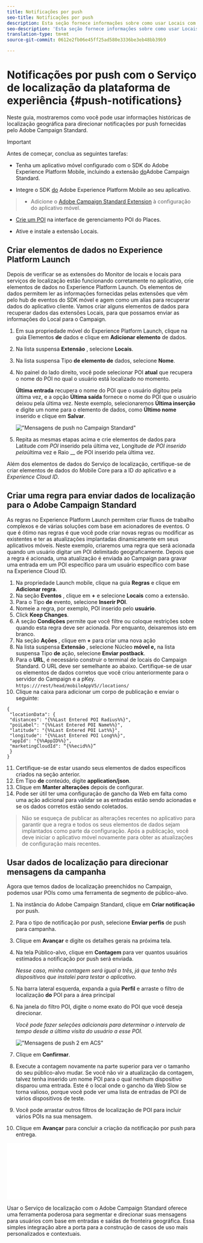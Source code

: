 ```yaml
---
title: Notificações por push
seo-title: Notificações por push
description: Esta seção fornece informações sobre como usar Locais com notificações por push no Campaign Standard.
seo-description: 'Esta seção fornece informações sobre como usar Locais com notificações por push no Campaign Standard. '
translation-type: tm+mt
source-git-commit: 0612e2fb06e45ff25ad580e3336be3eb48bb39b9

---
```



# Notificações por push com o Serviço de localização da plataforma de experiência {#push-notifications}

Neste guia, mostraremos como você pode usar informações históricas de localização geográfica para direcionar notificações por push fornecidas pelo Adobe Campaign Standard.

>[!IMPORTANT]
>
>Antes de começar, conclua as seguintes tarefas:
>
>* Tenha um aplicativo móvel configurado com o SDK do Adobe Experience Platform Mobile, incluindo a extensão [do](https://aep-sdks.gitbook.io/docs/using-mobile-extensions/adobe-campaign-standard)Adobe Campaign Standard.
   >
   >
* Integre o SDK [do](https://aep-sdks.gitbook.io/docs/getting-started/get-the-sdk) Adobe Experience Platform Mobile ao seu aplicativo.
>* Adicione o [Adobe Campaign Standard Extension](https://aep-sdks.gitbook.io/docs/using-mobile-extensions/adobe-campaign-standard) à configuração do aplicativo móvel.
   >
   >
* [Crie um POI](/help/poi-mgmt-ui/create-a-poi-ui.md) na interface de gerenciamento POI do Places.
   >
   >
* Ative e instale a extensão [](/help/places-ext-aep-sdks/places-extension/places-extension.md)Locais.



## Criar elementos de dados no Experience Platform Launch

Depois de verificar se as extensões do Monitor de locais e locais para serviços de localização estão funcionando corretamente no aplicativo, crie elementos de dados no Experience Platform Launch. Os elementos de dados permitem ler as informações fornecidas pelas extensões que vêm pelo hub de eventos do SDK móvel e agem como um alias para recuperar dados do aplicativo cliente. Vamos criar alguns elementos de dados para recuperar dados das extensões Locais, para que possamos enviar as informações do Local para o Campaign.

1. Em sua propriedade móvel do Experience Platform Launch, clique na guia Elementos **de** dados e clique em **Adicionar elemento** de dados.
2. Na lista suspensa **Extensão** , selecione **Locais**.
3. Na lista suspensa Tipo **de elemento de** dados, selecione **Nome**.
4. No painel do lado direito, você pode selecionar POI **atual** que recupera o nome do POI no qual o usuário está localizado no momento.

   **Última entrada** recupera o nome do POI que o usuário digitou pela última vez, e a opção **Última saída** fornece o nome do POI que o usuário deixou pela última vez. Neste exemplo, selecionaremos **Última inserção** e digite um nome para o elemento de dados, como **Último nome** inserido e clique em **Salvar**.

   !["Mensagens de push no Campaign Standard"](/help/assets/ACS_Push1.png)


5. Repita as mesmas etapas acima e crie elementos de dados para Latitude _com POI_ inserido pela última vez, Longitude _de POI inserido pela_&#x200B;última vez e Raio __ de POI inserido pela última vez.

Além dos elementos de dados do Serviço de localização, certifique-se de criar elementos de dados do Mobile Core para a ID _do_ aplicativo e a _Experience Cloud ID_.

## Criar uma regra para enviar dados de localização para o Adobe Campaign Standard

As regras no Experience Platform Launch permitem criar fluxos de trabalho complexos e de várias soluções com base em acionadores de eventos. O que é ótimo nas regras é que você pode criar novas regras ou modificar as existentes e ter as atualizações implantadas dinamicamente em seus aplicativos móveis. Neste exemplo, criaremos uma regra que será acionada quando um usuário digitar um POI delimitado geograficamente. Depois que a regra é acionada, uma atualização é enviada ao Campaign para gravar uma entrada em um POI específico para um usuário específico com base na Experience Cloud ID.

1. Na propriedade Launch mobile, clique na guia **Regras** e clique em **Adicionar regra**.
2. Na seção **Eventos** , clique em **+** e selecione **Locais** como a extensão.
3. Para o Tipo **de** evento, selecione **Inserir POI**.
4. Nomeie a regra, por exemplo, POI inserido pelo **usuário**.
5. Click **Keep Changes**.
6. A seção **Condições** permite que você filtre ou coloque restrições sobre quando esta regra deve ser acionada.  Por enquanto, deixaremos isto em branco.
7. Na seção **Ações** , clique em **+** para criar uma nova ação
8. Na lista suspensa **Extensão** , selecione Núcleo **móvel e,** na lista suspensa Tipo **de** ação, selecione **Enviar postback**.
9. Para o **URL**, é necessário construir o terminal de locais do Campaign Standard.  O URL deve ser semelhante ao abaixo. Certifique-se de usar os elementos de dados corretos que você criou anteriormente para o servidor do Campaign e a pKey. `https:///rest/head/mobileAppV5//locations/`
10. Clique na caixa para adicionar um corpo de publicação e enviar o seguinte:

   ```
   {
    "locationData": {
    "distances": "{%%Last Entered POI Radius%%}",
    "poiLabel": "{%%Last Entered POI Name%%}",
    "latitude": "{%%Last Entered POI Lat%%}",
    "longitude": "{%%Last Entered POI Long%%}",
    "appId": "{%%AppID%%}",
    "marketingCloudId": “{%%ecid%%}”
    }
   }
   ```

11. Certifique-se de estar usando seus elementos de dados específicos criados na seção anterior.
12. Em Tipo **de** conteúdo, digite **application/json**.
13. Clique em **Manter alterações** depois de configurar.
14. Pode ser útil ter uma configuração de gancho da Web em falta como uma ação adicional para validar se as entradas estão sendo acionadas e se os dados corretos estão sendo coletados.


>Não se esqueça de publicar as alterações recentes no aplicativo para garantir que a regra e todos os seus elementos de dados sejam implantados como parte da configuração. Após a publicação, você deve iniciar o aplicativo móvel novamente para obter as atualizações de configuração mais recentes.

## Usar dados de localização para direcionar mensagens da campanha

Agora que temos dados de localização preenchidos no Campaign, podemos usar POIs como uma ferramenta de segmento de público-alvo.

1. Na instância do Adobe Campaign Standard, clique em **Criar notificação** por push.
2. Para o tipo de notificação por push, selecione **Enviar perfis** de push para campanha.
3. Clique em **Avançar** e digite os detalhes gerais na próxima tela.
4. Na tela Público-alvo, clique em **Contagem** para ver quantos usuários estimados a notificação por push será enviada.

   *Nesse caso, minha contagem será igual a três, já que tenho três dispositivos que instalei para testar o aplicativo.*

5. Na barra lateral esquerda, expanda a guia **Perfil** e arraste o filtro de localização **do** POI para a área principal
6. Na janela do filtro POI, digite o nome exato do POI que você deseja direcionar.

   *Você pode fazer seleções adicionais para determinar o intervalo de tempo desde a última visita do usuário a esse POI.*

   !["Mensagens de push 2 em ACS"](/help/assets/ACS_push2.png)


7. Clique em **Confirmar**.
8. Execute a contagem novamente na parte superior para ver o tamanho do seu público-alvo mudar.  Se você não vir a atualização da contagem, talvez tenha inserido um nome POI para o qual nenhum dispositivo disparou uma entrada. Este é o local onde o gancho da Web Slow se torna valioso, porque você pode ver uma lista de entradas de POI de vários dispositivos de teste.
9. Você pode arrastar outros filtros de localização de POI para incluir vários POIs na sua mensagem.
10. Clique em **Avançar** para concluir a criação da notificação por push para entrega.

   !["Mensagens de push 3 em ACS"](/help/assets/ACS_push3.html)

Usar o Serviço de localização com o Adobe Campaign Standard oferece uma ferramenta poderosa para segmentar e direcionar suas mensagens para usuários com base em entradas e saídas de fronteira geográfica. Essa simples integração abre a porta para a construção de casos de uso mais personalizados e contextuais.